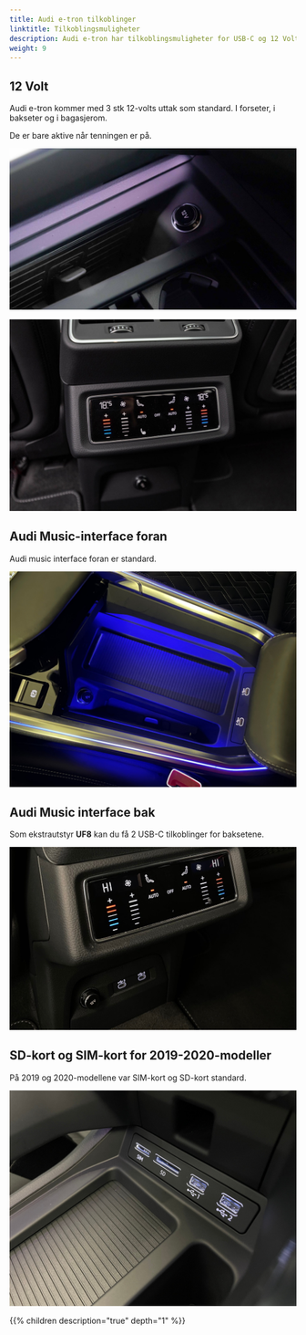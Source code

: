 ```yaml
---
title: Audi e-tron tilkoblinger
linktitle: Tilkoblingsmuligheter
description: Audi e-tron har tilkoblingsmuligheter for USB-C og 12 Volt
weight: 9
---
```



## 12 Volt

Audi e-tron kommer med 3 stk 12-volts uttak som standard. I forseter, i bakseter og i bagasjerom.

De er bare aktive når tenningen er på.

![12 volt i front](12voltfront.jpg "12-volts uttak foran")

![12 volt i front](12voltrear.jpg "12-volts uttak bak")

## Audi Music-interface foran

Audi music interface foran er standard.

![USB-C](frontconnections.jpg "USB-C-tilkoblinger")

## Audi Music interface bak

Som ekstrautstyr **UF8** kan du få 2 USB-C tilkoblinger for baksetene.

![USB-C bak](musicinterfacerear.jpg "Music interface rear")

## SD-kort og SIM-kort for 2019-2020-modeller

På 2019 og 2020-modellene var SIM-kort og SD-kort standard.

![USB-C](ports1.jpg "SD-kort og sim på 2019/2020")

{{% children description="true" depth="1" %}}

